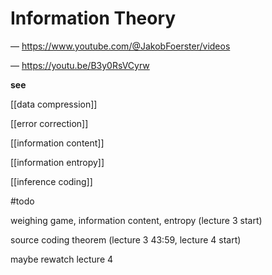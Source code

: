 # Information Theory

&mdash; <https://www.youtube.com/@JakobFoerster/videos>

&mdash; <https://youtu.be/B3y0RsVCyrw>

**see**

[[data compression]]

[[error correction]]

[[information content]]

[[information entropy]]

[[inference coding]]

#todo

weighing game, information content, entropy (lecture 3 start)

source coding theorem (lecture 3 43:59, lecture 4 start)

maybe rewatch lecture 4

